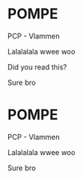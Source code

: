# POMPE

PCP - Vlammen

Lalalalala wwee woo

Did you read this?


Sure bro
# POMPE

PCP - Vlammen

Lalalalala wwee woo

Sure bro
